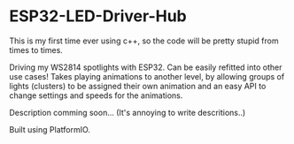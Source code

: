 # ESP32-LED-Driver-Hub
This is my first time ever using c++, so the code will be pretty stupid from times to times.

Driving my WS2814 spotlights with ESP32. Can be easily refitted into other use cases!
Takes playing animations to another level, by allowing groups of lights (clusters) to be assigned their own animation and an easy API to change settings and speeds for the animations.

Description comming soon... (It's annoying to write descritions..)

Built using PlatformIO.